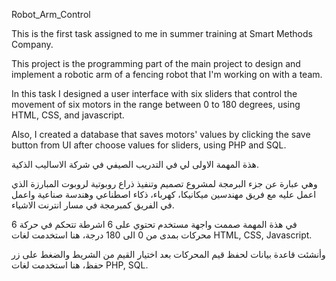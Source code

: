 Robot_Arm_Control


This is the first task assigned to me in summer training at Smart Methods Company.

This project is the programming part of the main project to design and implement a robotic arm of a fencing robot that I'm working on with a team.

In this task I designed a user interface with six sliders that control the movement of six motors in the range between 0 to 180 degrees, using HTML, CSS, and javascript.

Also, I created a database that saves motors' values by clicking the save button from UI after choose values for sliders, using PHP and SQL.



هذة المهمة الاولى لي في التدريب الصيفي في شركة الاساليب الذكية.

وهي عبارة عن جزء البرمجة لمشروع تصميم وتنفيذ ذراع روبوتية لروبوت المبارزة الذي اعمل عليه مع فريق مهندسين ميكانيكا، كهرباء، ذكاء اصطناعي وهندسة صناعية واعمل في الفريق كمبرمجة في مسار انترنت الاشياء.

في هذة المهمة صممت واجهة مستخدم تحتوي على 6 اشرطة تتحكم في حركة 6 محركات بمدى من 0 الى 180 درجة، هنا استخدمت لغات HTML, CSS, Javascript.

وأنشئت قاعدة بيانات لحفظ قيم المحركات بعد اختيار القيم من الشريط والضغط على زر حفظ، هنا استخدمت لغات PHP, SQL.

